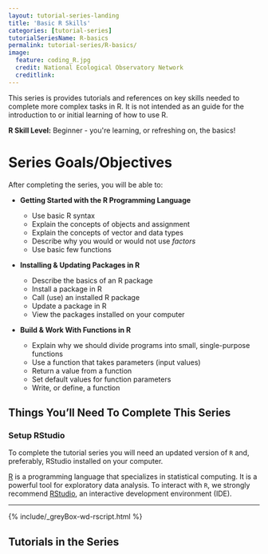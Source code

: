 ```yaml
---
layout: tutorial-series-landing
title: 'Basic R Skills'
categories: [tutorial-series]
tutorialSeriesName: R-basics
permalink: tutorial-series/R-basics/
image:
  feature: coding_R.jpg
  credit: National Ecological Observatory Network
  creditlink: 
---
```


This series is provides tutorials and references on key skills 
needed to complete more complex tasks in R. It is not intended as an guide for
the introduction to or initial learning of how to use R.

**R Skill Level:** Beginner - you're learning, or refreshing on, the basics!

<div id="objectives" markdown="1">

# Series Goals/Objectives
After completing the series, you will be able to:

* **Getting Started with the R Programming Language**
	+ Use basic R syntax
	+ Explain the concepts of objects and assignment
	+ Explain the concepts of vector and data types
	+ Describe why you would or would not use *factors*
	+ Use basic few functions

* **Installing & Updating Packages in R**
	+ Describe the basics of an R package
	+ Install a package in R
	+ Call (use) an installed R package
	+ Update a package in R
	+ View the packages installed on your computer 

* **Build & Work With Functions in R**
	+ Explain why we should divide programs into small, single-purpose functions
	+ Use a function that takes parameters (input values)
	+ Return a value from a function
	+ Set default values for function parameters
	+ Write, or define, a function


## Things You’ll Need To Complete This Series

### Setup RStudio
To complete the tutorial series you will need an updated version of `R` and,
 preferably, RStudio installed on your computer.

 <a href = "http://cran.r-project.org/">R</a> 
is a programming language that specializes in statistical computing. It is a 
powerful tool for exploratory data analysis. To interact with `R`, we strongly
recommend 
<a href="http://www.rstudio.com/">RStudio</a>,
an interactive development environment (IDE). 

*****

{% include/_greyBox-wd-rscript.html %}

</div> 

## Tutorials in the Series
